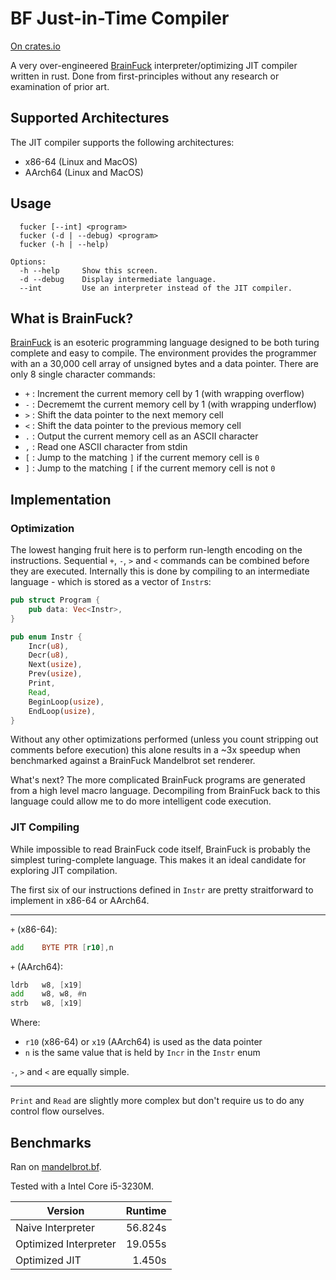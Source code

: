 BF Just-in-Time Compiler
===

[On crates.io](https://crates.io/crates/fucker)

A very over-engineered [BrainFuck](https://en.wikipedia.org/wiki/Brainfuck) interpreter/optimizing JIT compiler written in
rust. Done from first-principles without any research or examination of prior art.

## Supported Architectures

The JIT compiler supports the following architectures:
- x86-64 (Linux and MacOS)
- AArch64 (Linux and MacOS)

## Usage

```
  fucker [--int] <program>
  fucker (-d | --debug) <program>
  fucker (-h | --help)

Options:
  -h --help     Show this screen.
  -d --debug    Display intermediate language.
  --int         Use an interpreter instead of the JIT compiler.
```

## What is BrainFuck?

[BrainFuck](https://en.wikipedia.org/wiki/Brainfuck) is an esoteric programming
language designed to be both turing complete and easy to compile. The environment
provides the programmer with an a 30,000 cell array of unsigned bytes and a data
pointer. There are only 8 single character commands:

* `+` : Increment the current memory cell by 1 (with wrapping overflow)
* `-` : Decrememt the current memory cell by 1 (with wrapping underflow)
* `>` : Shift the data pointer to the next memory cell
* `<` : Shift the data pointer to the previous memory cell
* `.` : Output the current memory cell as an ASCII character
* `,` : Read one ASCII character from stdin
* `[` : Jump to the matching `]` if the current memory cell is `0`
* `]` : Jump to the matching `[` if the current memory cell is not `0`

## Implementation

### Optimization

The lowest hanging fruit here is to perform run-length encoding on the
instructions. Sequential `+`, `-`, `>` and `<` commands can be combined before
they are executed. Internally this is done by compiling to an intermediate
language - which is stored as a vector of `Instr`s:

```rust
pub struct Program {
    pub data: Vec<Instr>,
}

pub enum Instr {
    Incr(u8),
    Decr(u8),
    Next(usize),
    Prev(usize),
    Print,
    Read,
    BeginLoop(usize),
    EndLoop(usize),
}
```

Without any other optimizations performed (unless you count stripping out
comments before execution) this alone results in a ~3x speedup when benchmarked
against a BrainFuck Mandelbrot set renderer.

What's next? The more complicated BrainFuck programs are generated from a high
level macro language. Decompiling from BrainFuck back to this language could
allow me to do more intelligent code execution.

### JIT Compiling

While impossible to read BrainFuck code itself, BrainFuck is probably the
simplest turing-complete language. This makes it an ideal candidate for
exploring JIT compilation.

The first six of our instructions defined in `Instr` are pretty straitforward to
implement in x86-64 or AArch64.

---

`+` (x86-64):

```asm
add    BYTE PTR [r10],n
```

`+` (AArch64):

```asm
ldrb   w8, [x19]
add    w8, w8, #n
strb   w8, [x19]
```

Where:

* `r10` (x86-64) or `x19` (AArch64) is used as the data pointer
* `n` is the same value that is held by `Incr` in the `Instr` enum

`-`, `>` and `<` are equally simple.

---

`Print` and `Read` are slightly more complex but don't require us to do any
control flow ourselves.

## Benchmarks

Ran on [mandelbrot.bf](https://github.com/erikdubbelboer/brainfuck-jit/blob/919df502dc8a0441572180700de86be405387fcc/mandelbrot.bf).

Tested with a Intel Core i5-3230M.

| Version | Runtime |
|---|--:|
| Naive Interpreter | 56.824s |
| Optimized Interpreter | 19.055s |
| Optimized JIT | 1.450s |

